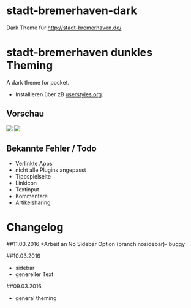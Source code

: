 # stadt-bremerhaven-dark
Dark Theme für http://stadt-bremerhaven.de/

# stadt-bremerhaven dunkles Theming
A dark theme for pocket.

* Installieren über zB [userstyles.org](https://userstyles.org/styles/125407/stadt-bremerhaven-darked).

## Vorschau
![](http://i.imgur.com/NF4Gud2.png)
![](http://i.imgur.com/PmKa8AM.png)

## Bekannte Fehler / Todo
* Verlinkte Apps
* nicht alle Plugins angepasst
* Tippspielseite
* Linkicon
* Textinput
* Kommentare
* Artikelsharing

# Changelog
##11.03.2016
*Arbeit an No Sidebar Option (branch nosidebar)- buggy

##10.03.2016
* sidebar
* genereller Text

##09.03.2016
* general theming
